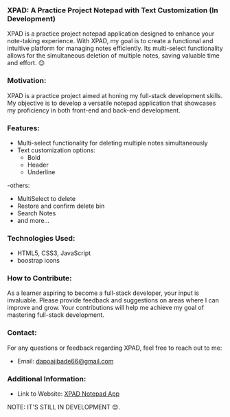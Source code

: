 ### XPAD: A Practice Project Notepad with Text Customization (In Development)

XPAD is a practice project notepad application designed to enhance your note-taking experience. With XPAD, my goal is to create a functional and intuitive platform for managing notes efficiently. Its multi-select functionality allows for the simultaneous deletion of multiple notes, saving valuable time and effort. 😊

### Motivation:
XPAD is a practice project aimed at honing my full-stack development skills. My objective is to develop a versatile notepad application that showcases my proficiency in both front-end and back-end development.

### Features:
- Multi-select functionality for deleting multiple notes simultaneously
- Text customization options:
  - Bold
  - Header
  - Underline
 
-others:
  - MultiSelect to delete
  - Restore and confirm delete bin
  - Search Notes
  - and more...

### Technologies Used:
- HTML5, CSS3, JavaScript
- boostrap icons

### How to Contribute:
As a learner aspiring to become a full-stack developer, your input is invaluable. Please provide feedback and suggestions on areas where I can improve and grow. Your contributions will help me achieve my goal of mastering full-stack development.

### Contact:
For any questions or feedback regarding XPAD, feel free to reach out to me:
- Email: [dapoajibade66@gmail.com](mailto:dapoajibade66@gmail.com)

### Additional Information:
- Link to Website: [XPAD Notepad App](https://adamson123.github.io/Notepad-App/)

NOTE: IT'S STILL IN DEVELOPMENT 😊.
